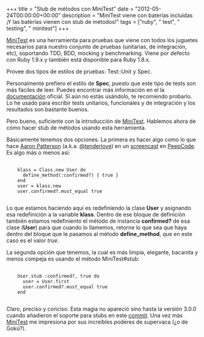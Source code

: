 +++
title = "Stub de métodos con MiniTest"
date = "2012-05-24T00:00:00+00:00"
description = "MiniTest viene con baterías incluídas ¡Y las baterías vienen con stub de métodos!"
tags = ["ruby", " test", " testing", " minitest"]
+++

[MiniTest] es una herramienta para pruebas que viene con todos los juguetes
necesarios para nuestro conjunto de pruebas (unitarias, de integración, etc),
soportando TDD, BDD, mocking y benchmarking. Viene por defecto con Ruby 1.9.x
y también está disponible para Ruby 1.8.x.

Provee dos tipos de estilos de pruebas: Test::Unit y Spec.

Personalmente prefiero el estilo de **Spec**, puesto que este tipo de tests son
más fáciles de leer. Puedes encontrar más información en el la [documentación]
oficial. Si aún no estás usándolo, te recomiendo probarlo. Lo he usado para
escribir tests unitarios, funcionales y de integración y los resultados son
bastante buenos.

Pero bueno, suficiente con la introducción de [MiniTest]. Hablemos ahora de
cómo hacer stub de métodos usando esta herramienta.

Básicamente tenemos dos opciones. La primera es hacer algo como lo que hace
[Aaron Patterson] (a.k.a. [@tenderlove]) en un [screencast] en [PeepCode].
Es algo más o menos así:
<pre class="prettyprint">
  <code>
    klass = Class.new User do
      define_method(:confirmed?) { true }
    end
    user = klass.new
    user.confirmed?.must_equal true
  </code>
</pre>

Lo que estamos haciendo aquí es redefiniendo la clase **User** y asignando esa
redefinición a la variable **klass**. Dentro de ese bloque de definición también
estamos redefiniento el método de instancia **confirmed?** de esa clase (**User**)
para que cuando lo llamemos, retorne lo que sea que haya dentro del bloque que
le pasamos al método **define_method**, que en este caso es el valor _true_.

La segunda opción que tenemos, la cual es más limpia, elegante, bacanita y menos
compeja es usando el método MiniTest#stub:
<pre class="prettyprint">
  <code>
    User.stub :confirmed?, true do
      user = User.first
      user.confirmed?.must_equal true
    end
  </code>
</pre>

Claro, preciso y conciso. Esta magia no apareció sino hasta la versión 3.0.0
cuando añadieron el soporte para stubs en este [commit]. Una vez más [MiniTest]
me impresiona por sus increíbles poderes de supervaca (¿o de Gokú?).

  [MiniTest]: http://github.com/seattlerb/minitest
  [documentación]: http://docs.seattlerb.org/minitest/
  [Aaron Patterson]: http://tenderlovemaking.com/
  [@tenderlove]: http://twitter.com/tenderlove
  [PeepCode]: http://peepcode.com
  [screencast]: https://peepcode.com/products/play-by-play-tenderlove-ruby-on-rails
  [commit]: https://github.com/seattlerb/minitest/commit/37e1a04573f1047a1772a21cbfe48823d2c27d7e
